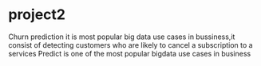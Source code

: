 # project2
Churn prediction
it is most popular big data use cases in bussiness,it consist of detecting customers who are likely to cancel a subscription to a services
Predict is one of the most popular bigdata use cases in business
